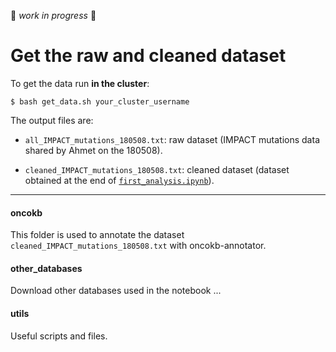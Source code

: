 :construction: *work in progress* :construction:

# Get the raw and cleaned dataset

To get the data run **in the cluster**:
```shell
$ bash get_data.sh your_cluster_username
```

The output files are:

- `all_IMPACT_mutations_180508.txt`: raw dataset (IMPACT mutations data shared by Ahmet on the 180508).

- `cleaned_IMPACT_mutations_180508.txt`: cleaned dataset (dataset obtained at the end of [`first_analysis.ipynb`](https://github.com/ElsaB/impact-annotator/blob/master/analysis/description/180731_pierre/first_analysis.ipynb)).

***

#### oncokb
This folder is used to annotate the dataset `cleaned_IMPACT_mutations_180508.txt` with oncokb-annotator.

#### other_databases
Download other databases used in the notebook ...

#### utils
Useful scripts and files.